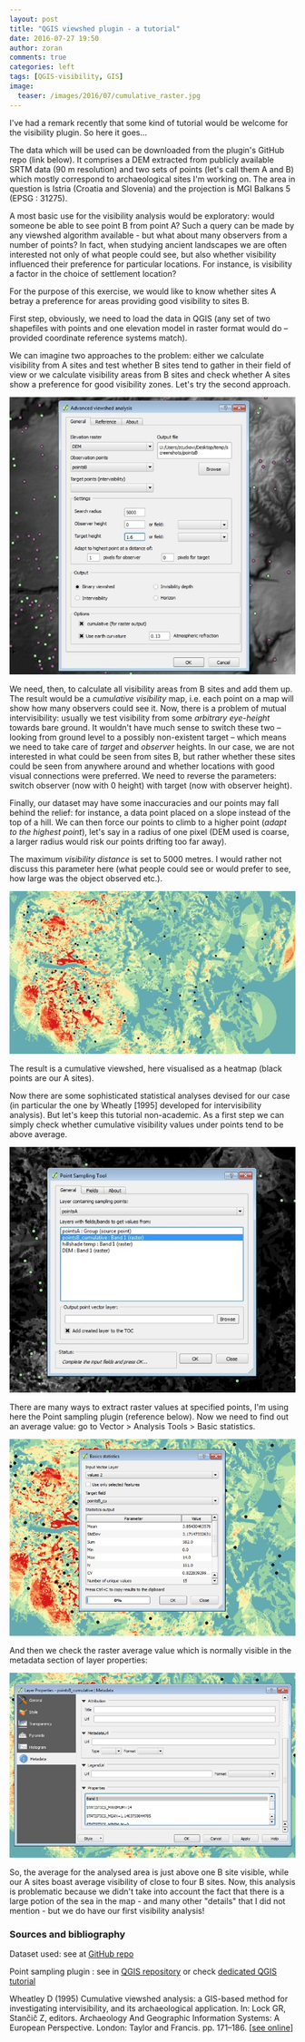 ```yaml
---
layout: post
title: "QGIS viewshed plugin - a tutorial"
date: 2016-07-27 19:50
author: zoran
comments: true
categories: left
tags: [QGIS-visibility, GIS]
image:
  teaser: /images/2016/07/cumulative_raster.jpg
---
```

I've had a remark recently that some kind of tutorial would be welcome for the visibility plugin. So here it goes…

The data which will be used can be downloaded from the plugin's GitHub repo (link below). It comprises a DEM extracted from publicly available SRTM data (90 m resolution) and two sets of points (let's call them A and B) which mostly correspond to archaeological sites I'm working on. The area in question is Istria (Croatia and Slovenia) and the projection is MGI Balkans 5 (EPSG : 31275).

A most basic use for the visibility analysis would be exploratory: would someone be able to see point B from point A? Such a query can be made by any viewshed algorithm available - but what about many observers from a number of points? In fact, when studying ancient landscapes we are often interested not only of what people could see, but also whether visibility influenced their preference for particular locations. For instance, is visibility a factor in the choice of settlement location?

For the purpose of this exercise, we would like to know whether sites A betray a preference for areas providing good visibility to sites B.

First step, obviously, we need to load the data in QGIS (any set of two shapefiles with points and one elevation model in raster format would do – provided coordinate reference systems match).

We can imagine two approaches to the problem: either we calculate visibility from A sites and test whether B sites tend to gather in their field of view or we calculate visibility areas from B sites and check whether A sites show a preference for good visibility zones. Let's try the second approach.

![cumulative-screenshot](/images/2016/07/cumulative-screenshot.jpg) 

We need, then, to calculate all visibility areas from B sites and add them up. The result would be a <em>cumulative visibility</em> map, i.e. each point on a map will show how many observers could see it. Now, there is a problem of mutual intervisibility: usually we test visibility from some <em>arbitrary eye-height</em> towards bare ground. It wouldn't have much sense to switch these two – looking from ground level to a possibly non-existent target – which means we need to take care of <em>target</em> and <em>observer</em> heights. In our case, we are not interested in what could be seen from sites B, but rather whether these sites could be seen from anywhere around and whether locations with good visual connections were preferred. We need to reverse the parameters: switch observer (now with 0 height) with target (now with observer height).

Finally, our dataset may have some inaccuracies and our points may fall behind the relief: for instance, a data point placed on a slope instead of the top of a hill. We can then force our points to climb to a higher point (<em>adapt to the highest point</em>), let's say in a radius of one pixel (DEM used is coarse, a larger radius would risk our points drifting too far away).

The maximum <em>visibility distance</em> is set to 5000 metres. I would rather not discuss this parameter here (what people could see or would prefer to see, how large was the object observed etc.).

![cumulative_raster](/images/2016/07/cumulative_raster.jpg)

The result is a cumulative viewshed, here visualised as a heatmap (black points are our A sites).

Now there are some sophisticated statistical analyses devised for our case (in particular the one by Wheatly [1995] developed for intervisibility analysis). But let's keep this tutorial non-academic. As a first step we can simply check whether cumulative visibility values under points tend to be above average.

![point sampling tool](/images/2016/07/Point-sampling-tool.jpg)

There are many ways to extract raster values at specified points, I'm using here the Point sampling plugin (reference below). Now we need to find out an average value: go to Vector &gt; Analysis Tools &gt; Basic statistics.

![vector stats](/images/2016/07/vector-stats.jpg)

And then we check the raster average value which is normally visible in the metadata section of layer properties:

![raster-metadata](/images/2016/07/raster-metadata.jpg)

So, the average for the analysed area is just above one B site visible, while our A sites boast average visibility of close to four B sites. Now, this analysis is problematic because we didn't take into account the fact that there is a large potion of the sea in the map - and many other "details" that I did not mention - but we do have our first visibility analysis!
<h3>Sources and bibliography</h3>
Dataset used: see at <a href="https://github.com/zoran-cuckovic/QGIS-visibility-analysis/tree/test-data" target="_blank">GitHub repo</a>

Point sampling plugin : see in <a href="https://plugins.qgis.org/plugins/pointsamplingtool/">QGIS repository</a> or check <a href="http://www.qgistutorials.com/fr/docs/sampling_raster_data.html" target="_blank">dedicated QGIS tutorial</a>

Wheatley D (1995) Cumulative viewshed analysis: a GIS-based method for investigating intervisibility, and its archaeological application. In: Lock GR, Stančič Z, editors. Archaeology And Geographic Information Systems: A European Perspective. London: Taylor and Francis. pp. 171–186. [<a href="http://www.southampton.ac.uk/~dww/Cumulative/">see online</a>]
